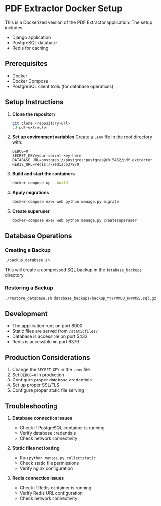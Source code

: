 # PDF Extractor Docker Setup

This is a Dockerized version of the PDF Extractor application. The setup includes:
- Django application
- PostgreSQL database
- Redis for caching

## Prerequisites

- Docker
- Docker Compose
- PostgreSQL client tools (for database operations)

## Setup Instructions

1. **Clone the repository**
   ```bash
   git clone <repository-url>
   cd pdf-extractor
   ```

2. **Set up environment variables**
   Create a `.env` file in the root directory with:
   ```
   DEBUG=0
   SECRET_KEY=your-secret-key-here
   DATABASE_URL=postgres://postgres:postgres@db:5432/pdf_extractor
   REDIS_URL=redis://redis:6379/0
   ```

3. **Build and start the containers**
   ```bash
   docker-compose up --build
   ```

4. **Apply migrations**
   ```bash
   docker-compose exec web python manage.py migrate
   ```

5. **Create superuser**
   ```bash
   docker-compose exec web python manage.py createsuperuser
   ```

## Database Operations

### Creating a Backup
```bash
./backup_database.sh
```
This will create a compressed SQL backup in the `database_backups` directory.

### Restoring a Backup
```bash
./restore_database.sh database_backups/backup_YYYYMMDD_HHMMSS.sql.gz
```

## Development

- The application runs on port 8000
- Static files are served from `/staticfiles/`
- Database is accessible on port 5432
- Redis is accessible on port 6379

## Production Considerations

1. Change the `SECRET_KEY` in the `.env` file
2. Set `DEBUG=0` in production
3. Configure proper database credentials
4. Set up proper SSL/TLS
5. Configure proper static file serving

## Troubleshooting

1. **Database connection issues**
   - Check if PostgreSQL container is running
   - Verify database credentials
   - Check network connectivity

2. **Static files not loading**
   - Run `python manage.py collectstatic`
   - Check static file permissions
   - Verify nginx configuration

3. **Redis connection issues**
   - Check if Redis container is running
   - Verify Redis URL configuration
   - Check network connectivity 